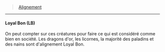 ﻿---
!GenericItem
Id: alignment_hd.md#loyal-bon-lb
ParentLink: alignment_hd.md#alignement
Name: Loyal Bon (LB)
ParentName: Alignement
NameLevel: 4
Attributes: {}
---
> [Alignement](hd_alignment.md)

---

#### Loyal Bon (LB)

On peut compter sur ces créatures pour faire ce qui est considéré comme bien en société. Les dragons d'or, les licornes, la majorité des paladins et des nains sont d'alignement Loyal Bon.


